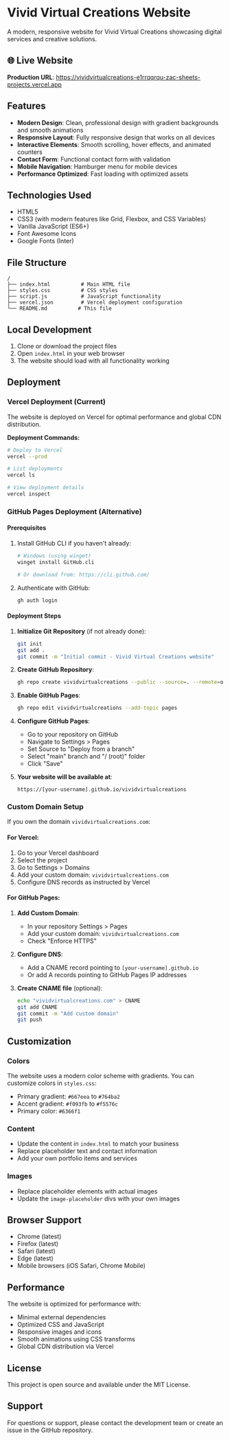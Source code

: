 # Vivid Virtual Creations Website

A modern, responsive website for Vivid Virtual Creations showcasing digital services and creative solutions.

## 🌐 Live Website

**Production URL**: https://vividvirtualcreations-e1rrqqrqu-zac-sheets-projects.vercel.app

## Features

- **Modern Design**: Clean, professional design with gradient backgrounds and smooth animations
- **Responsive Layout**: Fully responsive design that works on all devices
- **Interactive Elements**: Smooth scrolling, hover effects, and animated counters
- **Contact Form**: Functional contact form with validation
- **Mobile Navigation**: Hamburger menu for mobile devices
- **Performance Optimized**: Fast loading with optimized assets

## Technologies Used

- HTML5
- CSS3 (with modern features like Grid, Flexbox, and CSS Variables)
- Vanilla JavaScript (ES6+)
- Font Awesome Icons
- Google Fonts (Inter)

## File Structure

```
/
├── index.html          # Main HTML file
├── styles.css          # CSS styles
├── script.js           # JavaScript functionality
├── vercel.json         # Vercel deployment configuration
└── README.md          # This file
```

## Local Development

1. Clone or download the project files
2. Open `index.html` in your web browser
3. The website should load with all functionality working

## Deployment

### Vercel Deployment (Current)

The website is deployed on Vercel for optimal performance and global CDN distribution.

**Deployment Commands:**
```bash
# Deploy to Vercel
vercel --prod

# List deployments
vercel ls

# View deployment details
vercel inspect
```

### GitHub Pages Deployment (Alternative)

#### Prerequisites

1. Install GitHub CLI if you haven't already:
   ```bash
   # Windows (using winget)
   winget install GitHub.cli
   
   # Or download from: https://cli.github.com/
   ```

2. Authenticate with GitHub:
   ```bash
   gh auth login
   ```

#### Deployment Steps

1. **Initialize Git Repository** (if not already done):
   ```bash
   git init
   git add .
   git commit -m "Initial commit - Vivid Virtual Creations website"
   ```

2. **Create GitHub Repository**:
   ```bash
   gh repo create vividvirtualcreations --public --source=. --remote=origin --push
   ```

3. **Enable GitHub Pages**:
   ```bash
   gh repo edit vividvirtualcreations --add-topic pages
   ```

4. **Configure GitHub Pages**:
   - Go to your repository on GitHub
   - Navigate to Settings > Pages
   - Set Source to "Deploy from a branch"
   - Select "main" branch and "/ (root)" folder
   - Click "Save"

5. **Your website will be available at**:
   ```
   https://[your-username].github.io/vividvirtualcreations
   ```

### Custom Domain Setup

If you own the domain `vividvirtualcreations.com`:

#### For Vercel:
1. Go to your Vercel dashboard
2. Select the project
3. Go to Settings > Domains
4. Add your custom domain: `vividvirtualcreations.com`
5. Configure DNS records as instructed by Vercel

#### For GitHub Pages:
1. **Add Custom Domain**:
   - In your repository Settings > Pages
   - Add your custom domain: `vividvirtualcreations.com`
   - Check "Enforce HTTPS"

2. **Configure DNS**:
   - Add a CNAME record pointing to `[your-username].github.io`
   - Or add A records pointing to GitHub Pages IP addresses

3. **Create CNAME file** (optional):
   ```bash
   echo "vividvirtualcreations.com" > CNAME
   git add CNAME
   git commit -m "Add custom domain"
   git push
   ```

## Customization

### Colors
The website uses a modern color scheme with gradients. You can customize colors in `styles.css`:

- Primary gradient: `#667eea` to `#764ba2`
- Accent gradient: `#f093fb` to `#f5576c`
- Primary color: `#6366f1`

### Content
- Update the content in `index.html` to match your business
- Replace placeholder text and contact information
- Add your own portfolio items and services

### Images
- Replace placeholder elements with actual images
- Update the `image-placeholder` divs with your own images

## Browser Support

- Chrome (latest)
- Firefox (latest)
- Safari (latest)
- Edge (latest)
- Mobile browsers (iOS Safari, Chrome Mobile)

## Performance

The website is optimized for performance with:
- Minimal external dependencies
- Optimized CSS and JavaScript
- Responsive images and icons
- Smooth animations using CSS transforms
- Global CDN distribution via Vercel

## License

This project is open source and available under the MIT License.

## Support

For questions or support, please contact the development team or create an issue in the GitHub repository.
